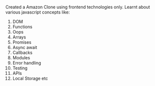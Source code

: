 Created a Amazon Clone using frontend technologies only. 
Learnt about various javascript concepts like:
1. DOM
2. Functions
3. Oops
4. Arrays
5. Promises
6. Async await
7. Callbacks
8. Modules
9. Error handling
10. Testing
11. APIs
12. Local Storage etc

